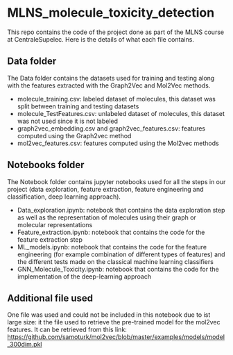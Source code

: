 # MLNS_molecule_toxicity_detection

This repo contains the code of the project done as part of the MLNS course at CentraleSupelec.
Here is the details of what each file contains.

## Data folder

The Data folder contains the datasets used for training and testing along with the features extracted with the Graph2Vec and Mol2Vec methods.
- molecule_training.csv: labeled dataset of molecules, this dataset was split between training and testing datasets
- molecule_TestFeatures.csv: unlabeled dataset of molecules, this dataset was not used since it is not labeled
- graph2vec_embedding.csv and graph2vec_features.csv: features computed using the Graph2vec method
- mol2vec_features.csv: features computed using the Mol2vec methods

## Notebooks folder

The Notebook folder contains jupyter notebooks used for all the steps in our project (data exploration, feature extraction, feature engineering and classification, deep learning approach).
- Data_exploration.ipynb: notebook that contains the data exploration step as well as the representation of molecules using their graph or molecular representations
- Feature_extraction.ipynb: notebook that contains the code for the feature extraction step
- ML_models.ipynb: notebook that contains the code for the feature engineering (for example combination of different types of features) and the different tests made on the classical machine learning classifiers
- GNN_Molecule_Toxicity.ipynb: notebook that contains the code for the implementation of the deep-learning approach

## Additional file used
One file was used and could not be included in this notebook due to ist large size: it the file used to retrieve the pre-trained model for the mol2vec features. It can be retrieved from this link: https://github.com/samoturk/mol2vec/blob/master/examples/models/model_300dim.pkl
